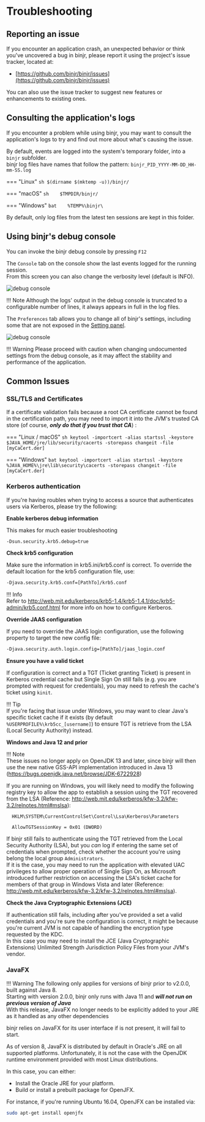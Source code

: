 # Troubleshooting

## Reporting an issue

If you encounter an application crash, an unexpected behavior or think you've uncovered a bug in binjr,
please report it using the project's issue tracker, located at:

* [https://github.com/binjr/binjr/issues](https://github.com/binjr/binjr/issues)

You can also use the issue tracker to suggest new features or enhancements to existing ones.

## Consulting the application's logs

If you encounter a problem while using binjr, you may want to consult the application's logs to try and find out more 
about what's causing the issue.  

By default, events are logged into the system's temporary folder, into a `binjr` subfolder.  
binjr log files have names that follow the pattern: `binjr_PID_YYYY-MM-DD_HH-mm-SS.log`

=== "Linux"
    ``` sh
    $(dirname $(mktemp -u))/binjr/
    ```

=== "macOS"
    ``` sh   
    $TMPDIR/binjr/
    ```  
    
=== "Windows"
    ``` bat   
    %TEMP%\binjr\
    ```   
    
By default, only log files from the latest ten sessions are kept in this folder.     
    
## Using binjr's debug console

You can invoke the binjr debug console by pressing `F12`

The `Console` tab on the console show the last events logged for the running session.  
From this screen you can also change the verbosity level (default is INFO).

![debug console](/assets/images/debug_console.png)

!!! Note
    Although the logs' output in the debug console is truncated to a configurable number of lines, it always appears in 
    full in the log files. 

The `Preferences` tab allows you to change all of binjr's settings, including some that are not exposed in the
[Setting panel](/documentation/user_guide/settings/).

![debug console](/assets/images/debug_preferences.png)

!!! Warning
    Please proceed with caution when changing undocumented settings from the debug console, as it may affect the 
    stability and performance of the application.       
    
## Common Issues   
 
### SSL/TLS and Certificates

If a certificate validation fails because a root CA certificate cannot be found in the certification path, you may need 
to import it into the JVM's trusted CA store (of course, ___only do that if you trust that CA___) :

=== "Linux / macOS"
    ``` sh
    keytool -importcert -alias startssl -keystore $JAVA_HOME/jre/lib/security/cacerts -storepass changeit -file [myCaCert.der]
    ```
    
=== "Windows"
    ``` bat
    keytool -importcert -alias startssl -keystore %JAVA_HOME%\jre\lib\security\cacerts -storepass changeit -file [myCaCert.der]
    ```

### Kerberos authentication

If you're having roubles when trying to access a source that authenticates users via Kerberos, please try the following:

**Enable kerberos debug information**

This makes for much easier troubleshooting    
``` sh
-Dsun.security.krb5.debug=true
```
**Check krb5 configuration**

Make sure the information in krb5.ini/krb5.conf is correct. To override the default location for the krb5 configuration 
file, use:
 
  ``` sh  
  -Djava.security.krb5.conf=[PathTo]/krb5.conf
  ```
!!! Info  
    Refer to http://web.mit.edu/kerberos/krb5-1.4/krb5-1.4.1/doc/krb5-admin/krb5.conf.html for more info on how to 
    configure Kerberos.

**Override JAAS configuration**

If you need to override the JAAS login configuration, use the following property to target the new config file:
``` sh        
-Djava.security.auth.login.config=[PathTo]/jaas_login.conf
```

**Ensure you have a valid ticket**

If configuration is correct and a TGT (Ticket granting Ticket) is present in Kerberos credential cache but Single 
Sign On still fails (e.g. you are prompted with request for credentials), you may need to refresh the cache's ticket 
using `kinit`.    

!!! Tip  
    If you're facing that issue under Windows, you may want to clear Java's specific ticket cache if it exists (by 
    default `%USERPROFILE%\krb5cc_[username]`) to ensure TGT is retrieve from the LSA (Local Security Authority) instead.

**Windows and Java 12 and prior**

!!! Note  
    These issues no longer apply on OpenJDK 13 and later, since binjr will then use the new native GSS-API 
    implementation introduced in Java 13 (https://bugs.openjdk.java.net/browse/JDK-6722928)
    
If you are running on Windows, you will likely need to modify the following registry key to allow the app to establish a 
session using the TGT recovered from the LSA (Reference: http://web.mit.edu/kerberos/kfw-3.2/kfw-3.2/relnotes.html#mslsa):
```
  HKLM\SYSTEM\CurrentControlSet\Control\Lsa\Kerberos\Parameters

  AllowTGTSessionKey = 0x01 (DWORD)
```
If binjr still fails to authenticate using the TGT retrieved from the Local Security Authority (LSA), but you *can* log 
if entering the same set of credentials when prompted, check whether the account you're using belong the local group 
`Administrators`.  
If it is the case, you may need to run the application with elevated UAC privileges to allow proper operation of Single 
Sign On, as Microsoft introduced further restriction on accessing the LSA's ticket cache for members of that group in 
Windows Vista and later (Reference: http://web.mit.edu/kerberos/kfw-3.2/kfw-3.2/relnotes.html#mslsa).

**Check the Java Cryptographic Extensions (JCE)**

If authentication still fails, including after you've provided a set a valid credentials and you're sure the 
configuration is correct, it might be because you're current JVM is not capable of handling the encryption type 
requested by the KDC.  
In this case you may need to install the JCE (Java Cryptographic Extensions) Unlimited Strength Jurisdiction Policy 
Files from your JVM's vendor.


### JavaFX

!!! Warning 
    The following only applies for versions of binjr prior to v2.0.0, built against Java 8.  
    Starting with version 2.0.0, binjr only runs with Java 11 and ***will not run on previous version of Java***  
    With this release, JavaFX no longer needs to be explicitly added to your JRE as it handled as any other dependencies

binjr relies on JavaFX for its user interface if is not present, it will fail to start.

As of version 8, JavaFX is distributed by default in Oracle's JRE on all supported platforms. Unfortunately, it is not 
the case with the OpenJDK runtime environment provided with most Linux distributions.

In this case, you can either:

* Install the Oracle JRE for your platform.
* Build or install a prebuilt package for OpenJFX.

For instance, if you're running Ubuntu 16.04, OpenJFX can be installed via:
``` sh 
sudo apt-get install openjfx
```

